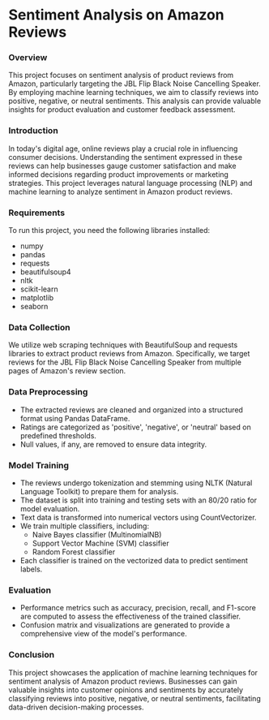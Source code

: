 # Sentiment Analysis on Amazon Reviews

### Overview
This project focuses on sentiment analysis of product reviews from Amazon, particularly targeting the JBL Flip Black Noise Cancelling Speaker. By employing machine learning techniques, we aim to classify reviews into positive, negative, or neutral sentiments. This analysis can provide valuable insights for product evaluation and customer feedback assessment.

### Introduction
In today's digital age, online reviews play a crucial role in influencing consumer decisions. Understanding the sentiment expressed in these reviews can help businesses gauge customer satisfaction and make informed decisions regarding product improvements or marketing strategies. This project leverages natural language processing (NLP) and machine learning to analyze sentiment in Amazon product reviews.

### Requirements
To run this project, you need the following libraries installed:
* numpy
* pandas
* requests
* beautifulsoup4
* nltk
* scikit-learn
* matplotlib
* seaborn

### Data Collection
We utilize web scraping techniques with BeautifulSoup and requests libraries to extract product reviews from Amazon. Specifically, we target reviews for the JBL Flip Black Noise Cancelling Speaker from multiple pages of Amazon's review section.

### Data Preprocessing
* The extracted reviews are cleaned and organized into a structured format using Pandas DataFrame.
* Ratings are categorized as 'positive', 'negative', or 'neutral' based on predefined thresholds.
* Null values, if any, are removed to ensure data integrity.

### Model Training
* The reviews undergo tokenization and stemming using NLTK (Natural Language Toolkit) to prepare them for analysis.
* The dataset is split into training and testing sets with an 80/20 ratio for model evaluation.
* Text data is transformed into numerical vectors using CountVectorizer.
* We train multiple classifiers, including:
    * Naive Bayes classifier (MultinomialNB)
    * Support Vector Machine (SVM) classifier
    * Random Forest classifier
* Each classifier is trained on the vectorized data to predict sentiment labels.

### Evaluation
* Performance metrics such as accuracy, precision, recall, and F1-score are computed to assess the effectiveness of the trained classifier.
* Confusion matrix and visualizations are generated to provide a comprehensive view of the model's performance.

### Conclusion
This project showcases the application of machine learning techniques for sentiment analysis of Amazon product reviews. Businesses can gain valuable insights into customer opinions and sentiments by accurately classifying reviews into positive, negative, or neutral sentiments, facilitating data-driven decision-making processes.

